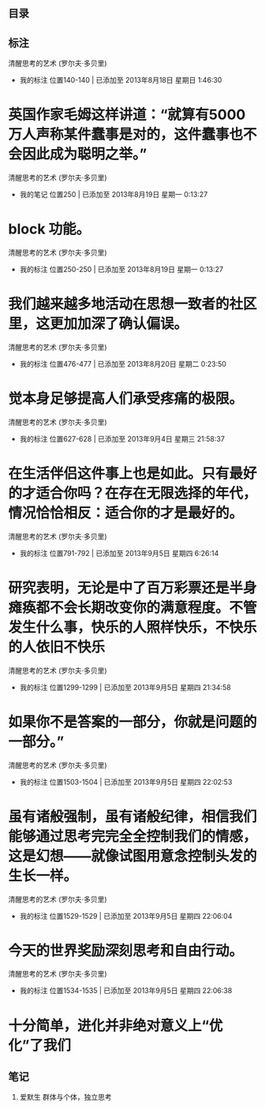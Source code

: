 # 

## 目录

## 标注
清醒思考的艺术 (罗尔夫·多贝里)
- 我的标注 位置140-140 | 已添加至 2013年8月18日 星期日 1:46:30

英国作家毛姆这样讲道：“就算有5000万人声称某件蠢事是对的，这件蠢事也不会因此成为聪明之举。”
==========
清醒思考的艺术 (罗尔夫·多贝里)
- 我的笔记 位置250 | 已添加至 2013年8月19日 星期一 0:13:27

block 功能。
==========
清醒思考的艺术 (罗尔夫·多贝里)
- 我的标注 位置250-250 | 已添加至 2013年8月19日 星期一 0:13:27

我们越来越多地活动在思想一致者的社区里，这更加加深了确认偏误。
==========
清醒思考的艺术 (罗尔夫·多贝里)
- 我的标注 位置476-477 | 已添加至 2013年8月20日 星期二 0:23:50

觉本身足够提高人们承受疼痛的极限。
==========
清醒思考的艺术 (罗尔夫·多贝里)
- 我的标注 位置627-628 | 已添加至 2013年9月4日 星期三 21:58:37

在生活伴侣这件事上也是如此。只有最好的才适合你吗？在存在无限选择的年代，情况恰恰相反：适合你的才是最好的。
==========
清醒思考的艺术 (罗尔夫·多贝里)
- 我的标注 位置791-792 | 已添加至 2013年9月5日 星期四 6:26:14

研究表明，无论是中了百万彩票还是半身瘫痪都不会长期改变你的满意程度。不管发生什么事，快乐的人照样快乐，不快乐的人依旧不快乐
==========
清醒思考的艺术 (罗尔夫·多贝里)
- 我的标注 位置1299-1299 | 已添加至 2013年9月5日 星期四 21:34:58

如果你不是答案的一部分，你就是问题的一部分。”
==========
清醒思考的艺术 (罗尔夫·多贝里)
- 我的标注 位置1503-1504 | 已添加至 2013年9月5日 星期四 22:02:53

虽有诸般强制，虽有诸般纪律，相信我们能够通过思考完完全全控制我们的情感，这是幻想——就像试图用意念控制头发的生长一样。
==========
清醒思考的艺术 (罗尔夫·多贝里)
- 我的标注 位置1529-1529 | 已添加至 2013年9月5日 星期四 22:06:04

今天的世界奖励深刻思考和自由行动。
==========
清醒思考的艺术 (罗尔夫·多贝里)
- 我的标注 位置1534-1535 | 已添加至 2013年9月5日 星期四 22:06:38

十分简单，进化并非绝对意义上“优化”了我们
==========

## 笔记
1. 爱默生 群体与个体，独立思考 
